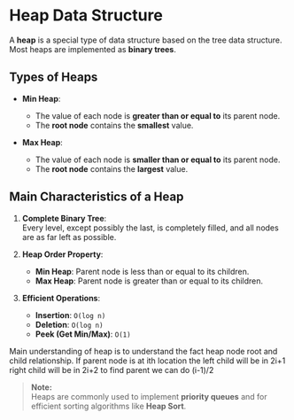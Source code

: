 # Heap Data Structure

A **heap** is a special type of data structure based on the tree data structure. Most heaps are implemented as **binary trees**.

## Types of Heaps

- **Min Heap**:  
    - The value of each node is **greater than or equal to** its parent node.  
    - The **root node** contains the **smallest** value.

- **Max Heap**:  
    - The value of each node is **smaller than or equal to** its parent node.  
    - The **root node** contains the **largest** value.

## Main Characteristics of a Heap

1. **Complete Binary Tree**:  
     Every level, except possibly the last, is completely filled, and all nodes are as far left as possible.

2. **Heap Order Property**:  
     - **Min Heap**: Parent node is less than or equal to its children.  
     - **Max Heap**: Parent node is greater than or equal to its children.

3. **Efficient Operations**:
     - **Insertion**: `O(log n)`
     - **Deletion**: `O(log n)`
     - **Peek (Get Min/Max)**: `O(1)`

Main understanding of heap is to understand the fact heap node root and child relationship. 
If parent node is at ith location the 
left child will be in 2i+1
right child will be in 2i+2
to find parent we can do (i-1)/2


> **Note:**  
> Heaps are commonly used to implement **priority queues** and for efficient sorting algorithms like **Heap Sort**.

